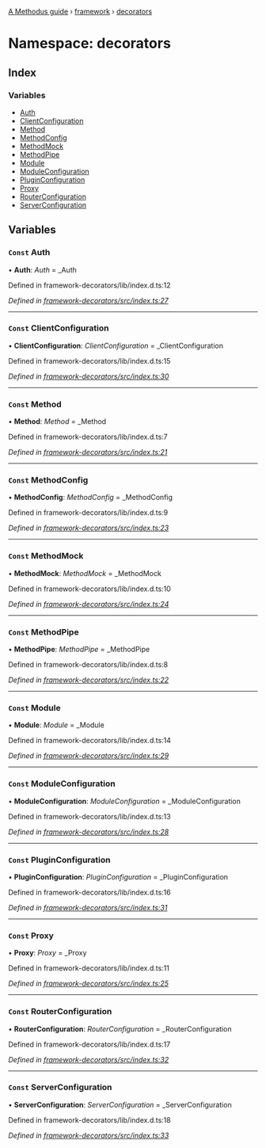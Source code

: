[A Methodus guide](../README.md) › [framework](framework.md) › [decorators](framework.decorators.md)

# Namespace: decorators

## Index

### Variables

* [Auth](framework.decorators.md#const-auth)
* [ClientConfiguration](framework.decorators.md#const-clientconfiguration)
* [Method](framework.decorators.md#const-method)
* [MethodConfig](framework.decorators.md#const-methodconfig)
* [MethodMock](framework.decorators.md#const-methodmock)
* [MethodPipe](framework.decorators.md#const-methodpipe)
* [Module](framework.decorators.md#const-module)
* [ModuleConfiguration](framework.decorators.md#const-moduleconfiguration)
* [PluginConfiguration](framework.decorators.md#const-pluginconfiguration)
* [Proxy](framework.decorators.md#const-proxy)
* [RouterConfiguration](framework.decorators.md#const-routerconfiguration)
* [ServerConfiguration](framework.decorators.md#const-serverconfiguration)

## Variables

### `Const` Auth

• **Auth**: *Auth* = _Auth

Defined in framework-decorators/lib/index.d.ts:12

*Defined in [framework-decorators/src/index.ts:27](https://github.com/nodulusteam/methodus.dev/blob/1c41eb7/modules/framework/framework-decorators/src/index.ts#L27)*

___

### `Const` ClientConfiguration

• **ClientConfiguration**: *ClientConfiguration* = _ClientConfiguration

Defined in framework-decorators/lib/index.d.ts:15

*Defined in [framework-decorators/src/index.ts:30](https://github.com/nodulusteam/methodus.dev/blob/1c41eb7/modules/framework/framework-decorators/src/index.ts#L30)*

___

### `Const` Method

• **Method**: *Method* = _Method

Defined in framework-decorators/lib/index.d.ts:7

*Defined in [framework-decorators/src/index.ts:21](https://github.com/nodulusteam/methodus.dev/blob/1c41eb7/modules/framework/framework-decorators/src/index.ts#L21)*

___

### `Const` MethodConfig

• **MethodConfig**: *MethodConfig* = _MethodConfig

Defined in framework-decorators/lib/index.d.ts:9

*Defined in [framework-decorators/src/index.ts:23](https://github.com/nodulusteam/methodus.dev/blob/1c41eb7/modules/framework/framework-decorators/src/index.ts#L23)*

___

### `Const` MethodMock

• **MethodMock**: *MethodMock* = _MethodMock

Defined in framework-decorators/lib/index.d.ts:10

*Defined in [framework-decorators/src/index.ts:24](https://github.com/nodulusteam/methodus.dev/blob/1c41eb7/modules/framework/framework-decorators/src/index.ts#L24)*

___

### `Const` MethodPipe

• **MethodPipe**: *MethodPipe* = _MethodPipe

Defined in framework-decorators/lib/index.d.ts:8

*Defined in [framework-decorators/src/index.ts:22](https://github.com/nodulusteam/methodus.dev/blob/1c41eb7/modules/framework/framework-decorators/src/index.ts#L22)*

___

### `Const` Module

• **Module**: *Module* = _Module

Defined in framework-decorators/lib/index.d.ts:14

*Defined in [framework-decorators/src/index.ts:29](https://github.com/nodulusteam/methodus.dev/blob/1c41eb7/modules/framework/framework-decorators/src/index.ts#L29)*

___

### `Const` ModuleConfiguration

• **ModuleConfiguration**: *ModuleConfiguration* = _ModuleConfiguration

Defined in framework-decorators/lib/index.d.ts:13

*Defined in [framework-decorators/src/index.ts:28](https://github.com/nodulusteam/methodus.dev/blob/1c41eb7/modules/framework/framework-decorators/src/index.ts#L28)*

___

### `Const` PluginConfiguration

• **PluginConfiguration**: *PluginConfiguration* = _PluginConfiguration

Defined in framework-decorators/lib/index.d.ts:16

*Defined in [framework-decorators/src/index.ts:31](https://github.com/nodulusteam/methodus.dev/blob/1c41eb7/modules/framework/framework-decorators/src/index.ts#L31)*

___

### `Const` Proxy

• **Proxy**: *Proxy* = _Proxy

Defined in framework-decorators/lib/index.d.ts:11

*Defined in [framework-decorators/src/index.ts:25](https://github.com/nodulusteam/methodus.dev/blob/1c41eb7/modules/framework/framework-decorators/src/index.ts#L25)*

___

### `Const` RouterConfiguration

• **RouterConfiguration**: *RouterConfiguration* = _RouterConfiguration

Defined in framework-decorators/lib/index.d.ts:17

*Defined in [framework-decorators/src/index.ts:32](https://github.com/nodulusteam/methodus.dev/blob/1c41eb7/modules/framework/framework-decorators/src/index.ts#L32)*

___

### `Const` ServerConfiguration

• **ServerConfiguration**: *ServerConfiguration* = _ServerConfiguration

Defined in framework-decorators/lib/index.d.ts:18

*Defined in [framework-decorators/src/index.ts:33](https://github.com/nodulusteam/methodus.dev/blob/1c41eb7/modules/framework/framework-decorators/src/index.ts#L33)*

